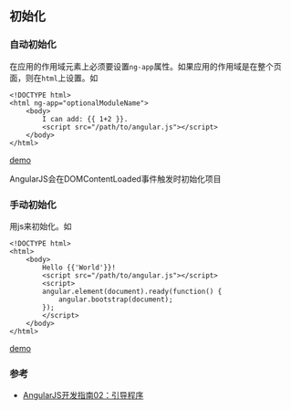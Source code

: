 ## 初始化
### 自动初始化
在应用的作用域元素上必须要设置`ng-app`属性。如果应用的作用域是在整个页面，则在`html`上设置。如
```
<!DOCTYPE html>
<html ng-app="optionalModuleName">
    <body>
        I can add: {{ 1+2 }}.
        <script src="/path/to/angular.js"></script>
    </body>
</html>
```
[demo](auto-init.html)

AngularJS会在DOMContentLoaded事件触发时初始化项目

### 手动初始化
用js来初始化。如
```
<!DOCTYPE html>
<html>
	<body>
	    Hello {{'World'}}!
	    <script src="/path/to/angular.js"></script>
	    <script>
	    angular.element(document).ready(function() {
	        angular.bootstrap(document);
	    });
	    </script>
	</body>
</html>
```
[demo](man-init.html)


### 参考
* [AngularJS开发指南02：引导程序](http://angularjs.cn/A00o)
